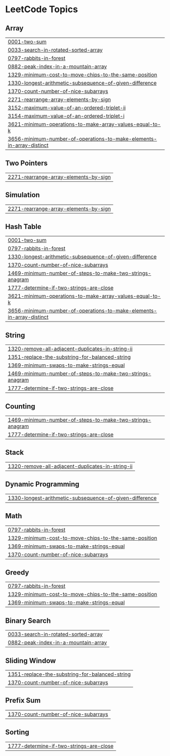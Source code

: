 <!---LeetCode Topics Start-->
# LeetCode Topics
## Array
|  |
| ------- |
| [0001-two-sum](https://github.com/rogerdemello/Leetcode-Solutions/tree/master/0001-two-sum) |
| [0033-search-in-rotated-sorted-array](https://github.com/rogerdemello/Leetcode-Solutions/tree/master/0033-search-in-rotated-sorted-array) |
| [0797-rabbits-in-forest](https://github.com/rogerdemello/Leetcode-Solutions/tree/master/0797-rabbits-in-forest) |
| [0882-peak-index-in-a-mountain-array](https://github.com/rogerdemello/Leetcode-Solutions/tree/master/0882-peak-index-in-a-mountain-array) |
| [1329-minimum-cost-to-move-chips-to-the-same-position](https://github.com/rogerdemello/Leetcode-Solutions/tree/master/1329-minimum-cost-to-move-chips-to-the-same-position) |
| [1330-longest-arithmetic-subsequence-of-given-difference](https://github.com/rogerdemello/Leetcode-Solutions/tree/master/1330-longest-arithmetic-subsequence-of-given-difference) |
| [1370-count-number-of-nice-subarrays](https://github.com/rogerdemello/Leetcode-Solutions/tree/master/1370-count-number-of-nice-subarrays) |
| [2271-rearrange-array-elements-by-sign](https://github.com/rogerdemello/Leetcode-Solutions/tree/master/2271-rearrange-array-elements-by-sign) |
| [3152-maximum-value-of-an-ordered-triplet-ii](https://github.com/rogerdemello/Leetcode-Solutions/tree/master/3152-maximum-value-of-an-ordered-triplet-ii) |
| [3154-maximum-value-of-an-ordered-triplet-i](https://github.com/rogerdemello/Leetcode-Solutions/tree/master/3154-maximum-value-of-an-ordered-triplet-i) |
| [3621-minimum-operations-to-make-array-values-equal-to-k](https://github.com/rogerdemello/Leetcode-Solutions/tree/master/3621-minimum-operations-to-make-array-values-equal-to-k) |
| [3656-minimum-number-of-operations-to-make-elements-in-array-distinct](https://github.com/rogerdemello/Leetcode-Solutions/tree/master/3656-minimum-number-of-operations-to-make-elements-in-array-distinct) |
## Two Pointers
|  |
| ------- |
| [2271-rearrange-array-elements-by-sign](https://github.com/rogerdemello/Leetcode-Solutions/tree/master/2271-rearrange-array-elements-by-sign) |
## Simulation
|  |
| ------- |
| [2271-rearrange-array-elements-by-sign](https://github.com/rogerdemello/Leetcode-Solutions/tree/master/2271-rearrange-array-elements-by-sign) |
## Hash Table
|  |
| ------- |
| [0001-two-sum](https://github.com/rogerdemello/Leetcode-Solutions/tree/master/0001-two-sum) |
| [0797-rabbits-in-forest](https://github.com/rogerdemello/Leetcode-Solutions/tree/master/0797-rabbits-in-forest) |
| [1330-longest-arithmetic-subsequence-of-given-difference](https://github.com/rogerdemello/Leetcode-Solutions/tree/master/1330-longest-arithmetic-subsequence-of-given-difference) |
| [1370-count-number-of-nice-subarrays](https://github.com/rogerdemello/Leetcode-Solutions/tree/master/1370-count-number-of-nice-subarrays) |
| [1469-minimum-number-of-steps-to-make-two-strings-anagram](https://github.com/rogerdemello/Leetcode-Solutions/tree/master/1469-minimum-number-of-steps-to-make-two-strings-anagram) |
| [1777-determine-if-two-strings-are-close](https://github.com/rogerdemello/Leetcode-Solutions/tree/master/1777-determine-if-two-strings-are-close) |
| [3621-minimum-operations-to-make-array-values-equal-to-k](https://github.com/rogerdemello/Leetcode-Solutions/tree/master/3621-minimum-operations-to-make-array-values-equal-to-k) |
| [3656-minimum-number-of-operations-to-make-elements-in-array-distinct](https://github.com/rogerdemello/Leetcode-Solutions/tree/master/3656-minimum-number-of-operations-to-make-elements-in-array-distinct) |
## String
|  |
| ------- |
| [1320-remove-all-adjacent-duplicates-in-string-ii](https://github.com/rogerdemello/Leetcode-Solutions/tree/master/1320-remove-all-adjacent-duplicates-in-string-ii) |
| [1351-replace-the-substring-for-balanced-string](https://github.com/rogerdemello/Leetcode-Solutions/tree/master/1351-replace-the-substring-for-balanced-string) |
| [1369-minimum-swaps-to-make-strings-equal](https://github.com/rogerdemello/Leetcode-Solutions/tree/master/1369-minimum-swaps-to-make-strings-equal) |
| [1469-minimum-number-of-steps-to-make-two-strings-anagram](https://github.com/rogerdemello/Leetcode-Solutions/tree/master/1469-minimum-number-of-steps-to-make-two-strings-anagram) |
| [1777-determine-if-two-strings-are-close](https://github.com/rogerdemello/Leetcode-Solutions/tree/master/1777-determine-if-two-strings-are-close) |
## Counting
|  |
| ------- |
| [1469-minimum-number-of-steps-to-make-two-strings-anagram](https://github.com/rogerdemello/Leetcode-Solutions/tree/master/1469-minimum-number-of-steps-to-make-two-strings-anagram) |
| [1777-determine-if-two-strings-are-close](https://github.com/rogerdemello/Leetcode-Solutions/tree/master/1777-determine-if-two-strings-are-close) |
## Stack
|  |
| ------- |
| [1320-remove-all-adjacent-duplicates-in-string-ii](https://github.com/rogerdemello/Leetcode-Solutions/tree/master/1320-remove-all-adjacent-duplicates-in-string-ii) |
## Dynamic Programming
|  |
| ------- |
| [1330-longest-arithmetic-subsequence-of-given-difference](https://github.com/rogerdemello/Leetcode-Solutions/tree/master/1330-longest-arithmetic-subsequence-of-given-difference) |
## Math
|  |
| ------- |
| [0797-rabbits-in-forest](https://github.com/rogerdemello/Leetcode-Solutions/tree/master/0797-rabbits-in-forest) |
| [1329-minimum-cost-to-move-chips-to-the-same-position](https://github.com/rogerdemello/Leetcode-Solutions/tree/master/1329-minimum-cost-to-move-chips-to-the-same-position) |
| [1369-minimum-swaps-to-make-strings-equal](https://github.com/rogerdemello/Leetcode-Solutions/tree/master/1369-minimum-swaps-to-make-strings-equal) |
| [1370-count-number-of-nice-subarrays](https://github.com/rogerdemello/Leetcode-Solutions/tree/master/1370-count-number-of-nice-subarrays) |
## Greedy
|  |
| ------- |
| [0797-rabbits-in-forest](https://github.com/rogerdemello/Leetcode-Solutions/tree/master/0797-rabbits-in-forest) |
| [1329-minimum-cost-to-move-chips-to-the-same-position](https://github.com/rogerdemello/Leetcode-Solutions/tree/master/1329-minimum-cost-to-move-chips-to-the-same-position) |
| [1369-minimum-swaps-to-make-strings-equal](https://github.com/rogerdemello/Leetcode-Solutions/tree/master/1369-minimum-swaps-to-make-strings-equal) |
## Binary Search
|  |
| ------- |
| [0033-search-in-rotated-sorted-array](https://github.com/rogerdemello/Leetcode-Solutions/tree/master/0033-search-in-rotated-sorted-array) |
| [0882-peak-index-in-a-mountain-array](https://github.com/rogerdemello/Leetcode-Solutions/tree/master/0882-peak-index-in-a-mountain-array) |
## Sliding Window
|  |
| ------- |
| [1351-replace-the-substring-for-balanced-string](https://github.com/rogerdemello/Leetcode-Solutions/tree/master/1351-replace-the-substring-for-balanced-string) |
| [1370-count-number-of-nice-subarrays](https://github.com/rogerdemello/Leetcode-Solutions/tree/master/1370-count-number-of-nice-subarrays) |
## Prefix Sum
|  |
| ------- |
| [1370-count-number-of-nice-subarrays](https://github.com/rogerdemello/Leetcode-Solutions/tree/master/1370-count-number-of-nice-subarrays) |
## Sorting
|  |
| ------- |
| [1777-determine-if-two-strings-are-close](https://github.com/rogerdemello/Leetcode-Solutions/tree/master/1777-determine-if-two-strings-are-close) |
<!---LeetCode Topics End-->
